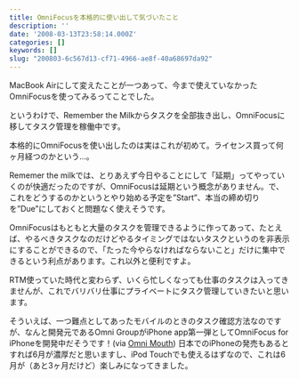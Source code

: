 ```yaml
---
title: OmniFocusを本格的に使い出して気づいたこと
description: ''
date: '2008-03-13T23:58:14.000Z'
categories: []
keywords: []
slug: "200803-6c567d13-cf71-4966-ae8f-40a68697da92"
---
```

MacBook Airにして変えたことが一つあって、今まで使えていなかったOmniFocusを使ってみるってことでした。

というわけで、Remember the Milkからタスクを全部抜き出し、OmniFocusに移してタスク管理を稼働中です。

本格的にOmniFocusを使い出したのは実はこれが初めて。ライセンス買って何ヶ月経つのかという…。

Rememer the milkでは、とりあえず今日やることにして「延期」ってやっていくのが快適だったのですが、OmniFocusは延期という概念がありません。で、これをどうするのかというとやり始める予定を”Start”、本当の締め切りを”Due”にしておくと問題なく使えそうです。

OmniFocusはもともと大量のタスクを管理できるように作ってあって、たとえば、やるべきタスクなのだけどやるタイミングではないタスクというのを非表示にすることができるので、「たった今やらなければならないこと」だけに集中できるという利点があります。これ以外と便利ですよ。

RTM使っていた時代と変わらず、いくら忙しくなっても仕事のタスクは入ってきませんが、これでバリバリ仕事にプライベートにタスク管理していきたいと思います。

そういえば、一つ難点としてあったモバイルのときのタスク確認方法なのですが、なんと開発元であるOmni GroupがiPhone app第一弾としてOmniFocus for iPhoneを開発中だそうです！(via [Omni Mouth](http://blog.omnigroup.com/2008/03/06/omnifocus-coming-for-the-iphone/#comments)) 日本でのiPhoneの発売もあるとすれば6月が濃厚だと思いますし、iPod Touchでも使えるはずなので、これは6月が（あと3ヶ月だけど）楽しみになってきました。